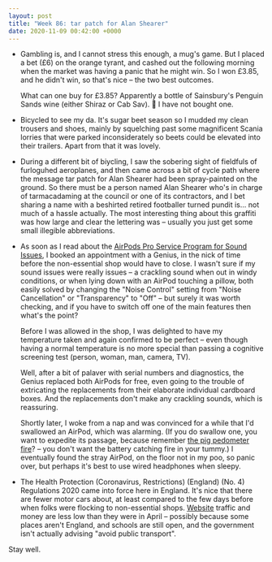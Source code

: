 ```yaml
---
layout: post
title: "Week 86: tar patch for Alan Shearer"
date: 2020-11-09 00:42:00 +0000
---
```


- Gambling is, and I cannot stress this enough, a mug's game. But I placed a bet (£6) on the orange tyrant, and cashed out the following morning when the market was having a panic that he might win. So I won £3.85, and he didn't win, so that's nice – the two best outcomes.

  What can one buy for £3.85? Apparently a bottle of Sainsbury's Penguin Sands wine (either Shiraz or Cab Sav). 🤯 I have not bought one.

- Bicycled to see my da. It's sugar beet season so I mudded my clean trousers and shoes, mainly by squelching past some magnificent Scania lorries that were parked inconsiderately so beets could be elevated into their trailers. Apart from that it was lovely.	 

- During a different bit of biycling, I saw the sobering sight of fieldfuls of furloguhed aeroplanes, and then came across a bit of cycle path where the message <span class="caps">tar patch for Alan Shearer</span> had been spray-painted on the ground. So there must be a person named Alan Shearer who's in charge of tarmacadaming at the council or one of its contractors, and I bet sharing a name with a beshirted retired footballer turned pundit is... not much of a hassle actually. The most interesting thing about this graffiti was how large and clear the lettering was – usually you just get some small illegible abbreviations.

- As soon as I read about the [AirPods Pro Service Program for Sound Issues](https://daringfireball.net/linked/2020/11/02/airpods-pro-service-program), I booked an appointment with a Genius, in the nick of time before the non-essential shop would have to close. I wasn't sure if my sound issues were really issues – a crackling sound when out in windy conditions, or when lying down with an AirPod touching a pillow, both easily solved by changing the "Noise Control" setting from "Noise Cancellation" or "Transparency" to "Off" – but surely it was worth checking, and if you have to switch off one of the main features then what's the point?

  Before I was allowed in the shop, I was delighted to have my temperature taken and again confirmed to be perfect – even though having a normal temperature is no more special than passing a cognitive screening test (person, woman, man, camera, TV).

  Well, after a bit of palaver with serial numbers and diagnostics, the Genius replaced both AirPods for free, even going to the trouble of extricating the replacements from their elaborate individual cardboard boxes. And the replacements don't make any crackling sounds, which is reassuring.

  Shortly later, I woke from a nap and was convinced for a while that I'd swallowed an AirPod, which was alarming. (If you do swallow one, you want to expedite its passage, because remember [the pig pedometer fire](https://www.theguardian.com/world/2020/mar/08/burning-calories-pig-starts-farm-fire-by-excreting-pedometer)? – you don't want the battery catching fire in your tummy.)
  I eventually found the stray AirPod, on the floor not in my poo, so panic over, but perhaps it's best to use wired headphones when sleepy.

- The Health Protection (Coronavirus, Restrictions) (England) (No. 4) Regulations 2020 came into force here in England. It's nice that there are fewer motor cars about, at least compared to the few days before when folks were flocking to non-essential shops. [Website](https://bustimes.org/) traffic and money are less low than they were in April – possibly because some places aren't England, and schools are still open, and the government isn't actually advising "avoid public transport".

Stay well.
